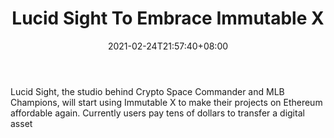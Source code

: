 ﻿---
title: "Lucid Sight To Embrace Immutable X"
date: 2021-02-24T21:57:40+08:00
lastmod: 2021-02-24T16:45:40+08:00
draft: false
authors: ["Quintana"]
description: "Lucid Sight, the studio behind Crypto Space Commander and MLB Champions, will start using Immutable X to make their projects on Ethereum affordable again. Currently users pay tens of dollars to  transfer a digital asset"
featuredImage: "lucid-sight-to-embrace-immutable-x.png"
tags: ["Virtual World","Play to Earn"]
categories: ["news"]
news: ["Virtual World"]
weight: 
lightgallery: true
pinned: false
recommend: false
recommend1: false
---

Lucid Sight, the studio behind Crypto Space Commander and MLB Champions, will start using Immutable X to make their projects on Ethereum affordable again. Currently users pay tens of dollars to  transfer a digital asset

<!--more-->

